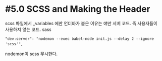 # #5.0 SCSS and Making the Header

scss 파일에서 _variables 에만 언더바가 붙은 이유는 얘만 서버 코드. 즉 사용자들이 사용하지 않는 코드. sass

`"dev:server": "nodemon --exec babel-node init.js --delay 2 --ignore 'scss'"`,

nodemon이 scss 무시한다.